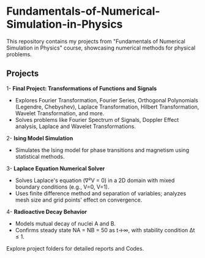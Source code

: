 # Fundamentals-of-Numerical-Simulation-in-Physics

This repository contains my projects from "Fundamentals of Numerical Simulation in Physics" course, showcasing numerical methods for physical problems.

## Projects

1- **Final Project: Transformations of Functions and Signals**
  - Explores Fourier Transformation, Fourier Series, Orthogonal Polynomials (Legendre, Chebyshev), Laplace Transformation, Hilbert Transformation, Wavelet Transformation, and more.
  - Solves problems like Fourier Spectrum of Signals, Doppler Effect analysis, Laplace and Wavelet Transformations.

2- **Ising Model Simulation**
  - Simulates the Ising model for phase transitions and magnetism using statistical methods.

3- **Laplace Equation Numerical Solver**
  - Solves Laplace's equation (∇²V = 0) in a 2D domain with mixed boundary conditions (e.g., V=0, V=1).
  - Uses finite difference method and separation of variables; analyzes mesh size and grid points' effect on convergence.

4- **Radioactive Decay Behavior**
  - Models mutual decay of nuclei A and B.
  - Confirms steady state NA = NB = 50 as t→∞, with stability condition Δt ≤ 1.

Explore project folders for detailed reports and Codes.
